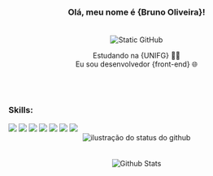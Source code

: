<div align='center'>
 
 ### Olá, meu nome é {Bruno Oliveira}!<br><br>
 <img src="https://img.shields.io/static/v1?label=Overview&message=BRUNO&color=f8efd4&style=for-the-badge&logo=GitHub" alt="Static GitHub">
 <p>Estudando na {UNIFG} 👨‍🎓<br/> Eu sou desenvolvedor {front-end} 🌐</p>
 
</div><br><br>

<div>

### Skills:

<div>
 <img src="https://raw.githubusercontent.com/marwin1991/profile-technology-icons/refs/heads/main/icons/git.png"> <img src="https://raw.githubusercontent.com/marwin1991/profile-technology-icons/refs/heads/main/icons/html.png"> <img src="https://raw.githubusercontent.com/marwin1991/profile-technology-icons/refs/heads/main/icons/css.png"> <img src="https://raw.githubusercontent.com/marwin1991/profile-technology-icons/refs/heads/main/icons/sass.png"> <img src="https://raw.githubusercontent.com/marwin1991/profile-technology-icons/refs/heads/main/icons/tailwind_css.png"> <img src="https://raw.githubusercontent.com/marwin1991/profile-technology-icons/refs/heads/main/icons/javascript.png"> <img src="https://raw.githubusercontent.com/marwin1991/profile-technology-icons/refs/heads/main/icons/figma.png">
</div>
 
</div>

<div align='center'>
  <img align='center' src="https://github-readme-stats.vercel.app/api?username=1Kronovi1&show_icons=true&title_color=783c00&text_color=af552e&icon_color=783c00&bg_color=f8efd4&cache_seconds=2300" alt="ilustração do status do github"><br><br><br>
  
 <img align="center" src="https://github-readme-stats.vercel.app/api/top-langs/?username=1Kronovi1&title_color=783c00&text_color=af552e&icon_color=783c00&bg_color=f8efd4&hide_border=false&include_all_commits=true&count_private=true&layout=compact" alt="Github Stats"/>
</div>
